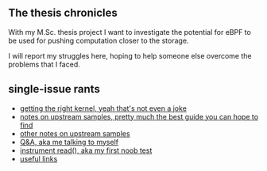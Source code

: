 ## The thesis chronicles
With my M.Sc. thesis project I want to investigate the potential for eBPF to be used for pushing computation closer to the storage. 

I will report my struggles here, hoping to help someone else overcome the problems that I faced.


## single-issue rants
- [getting the right kernel, yeah that's not even a joke](kernel-compilation.md)
- [notes on upstream samples, pretty much the best guide you can hope to find](notes_on_samples.md)
- [other notes on upstream samples](samples_comments.md)
- [Q&A, aka me talking to myself](notes.md)
- [instrument read(), aka my first noob test](read_file.md)
- [useful links](useful_links.md)
